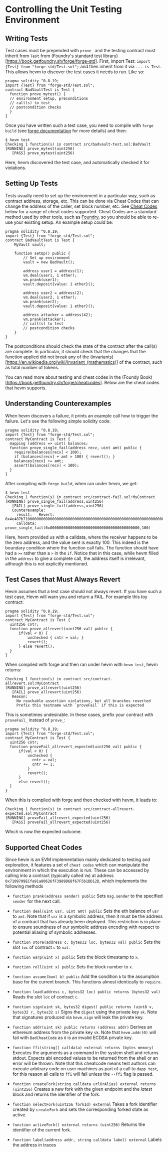 # Controlling the Unit Testing Environment

## Writing Tests

Test cases must be prepended with `prove_` and the testing contract must inherit from `Test` from (Foundry's standard test library)[https://book.getfoundry.sh/forge/forge-std]. First, import Test: `import {Test} from "forge-std/Test.sol";` and then inherit from it via `... is Test`. This allows hevm to discover the test cases it needs to run. Like so:

```solidity
pragma solidity ^0.8.19;
import {Test} from "forge-std/Test.sol";
contract BadVaultTest is Test {
  function prove_mytest() {
  // environment setup, preconditions
  // call(s) to test
  // postcondition checks
  }
}
```

Once you have written such a test case, you need to compile with `forge build` (see [forge documentation](https://book.getfoundry.sh/forge/tests) for more details) and then:

```
$ hevm test
Checking 1 function(s) in contract src/badvault-test.sol:BadVault
[RUNNING] prove_mytest(uint256)
   [PASS] prove_mytest(uint256)
```

Here, hevm discovered the test case, and automatically checked it for violations.

## Setting Up Tests

Tests usually need to set up the environment in a particular way, such as contract address, storage, etc. This can be done via Cheat Codes that can change the address of the caller, set block number, etc. See [Cheat Codes](#supported-cheat-codes) below for a range of cheat codes supported. Cheat Codes are a standard method used by other tools, such as [Foundry](https://book.getfoundry.sh/), so you should be able to re-use your existing setup. An example setup could be:

```solidity
pragma solidity ^0.8.19;
import {Test} from "forge-std/Test.sol";
contract BadVaultTest is Test {
    MyVault vault;

    function setUp() public {
        // Set up environment
        vault = new BadVault();

        address user1 = address(1);
        vm.deal(user1, 1 ether);
        vm.prank(user1);
        vault.deposit{value: 1 ether}();

        address user2 = address(2);
        vm.deal(user2, 1 ether);
        vm.prank(user2);
        vault.deposit{value: 1 ether}();

        address attacker = address(42);
        vm.prank(attacker);
        // call(s) to test
        // postcondition checks
    }
}
```

The postconditions should check the state of the contract after the call(s) are complete. In particular, it should check that the changes that the function applied did not break any of the (invariants)[https://en.wikipedia.org/wiki/Invariant_(mathematics)] of the contract, such as total number of tokens.

You can read more about testing and cheat codes in the (Foundy Book)[https://book.getfoundry.sh/forge/cheatcodes]. Below are the cheat codes that hevm supports.

## Understanding Counterexamples

When hevm discovers a failure, it prints an example call how to trigger the failure. Let's see the following simple solidity code:

```
pragma solidity ^0.8.19;
import {Test} from "forge-std/Test.sol";
contract MyContract is Test {
  mapping (address => uint) balances;
  function prove_single_fail(address recv, uint amt) public {
    require(balances[recv] < 100);
    if (balances[recv] + amt > 100) { revert(); }
    balances[recv] += amt;
    assert(balances[recv] < 100);
  }
}
```

After compiling with `forge build`, when ran under hevm, we get:

```
$ hevm test
Checking 1 function(s) in contract src/contract-fail.sol:MyContract
[RUNNING] prove_single_fail(address,uint256)
   [FAIL] prove_single_fail(address,uint256)
   Counterexample:
     result:   Revert: 0x4e487b710000000000000000000000000000000000000000000000000000000000000001
     calldata: prove_single_fail(0x0000000000000000000000000000000000000000,100)
```

Here, hevm provided us with a calldata, where the receiver happens to be the zero address, and the value sent is exactly 100. This indeed is the boundary condition where the function call fails. The function should have had a `>=` rather than a `>` in the `if`. Notice that in this case, while hevm filled in the `address` to give a complete call, the address itself is irrelevant, although this is not explicitly mentioned.

## Test Cases that Must Always Revert

Hevm assumes that a test case should not always revert. If you have such a test case, Hevm will warn you and return a FAIL. For example this toy contract:

```solidity
pragma solidity ^0.8.19;
import {Test} from "forge-std/Test.sol";
contract MyContract is Test {
  uint256 cntr;
  function prove_allrevert(uint256 val) public {
      if(val < 0) {
          unchecked { cntr = val; }
          revert();
      } else revert();
  }
}
```

When compiled with forge and then ran under hevm with `hevm test`, hevm returns:

```
Checking 1 function(s) in contract src/contract-allrevert.sol:MyContract
[RUNNING] prove_allrevert(uint256)
   [FAIL] prove_allrevert(uint256)
   Reason:
     No reachable assertion violations, but all branches reverted
     Prefix this testname with `proveFail` if this is expected
```

This is sometimes undesirable. In these cases, prefix your contract with `proveFail_` instead of `prove_`:

```solidity
pragma solidity ^0.8.19;
import {Test} from "forge-std/Test.sol";
contract MyContract is Test {
  uint256 cntr;
  function proveFail_allrevert_expected(uint256 val) public {
      if(val < 0) {
          unchecked {
            cntr = val;
            cntr += 1;
          }
          revert();
      }
      else revert();
  }
}
```

When this is compiled with forge and then checked with hevm, it leads to:

```
Checking 1 function(s) in contract src/contract-allrevert-expected.sol:MyContract
[RUNNING] proveFail_allrevert_expected(uint256)
   [PASS] proveFail_allrevert_expected(uint256)
```

Which is now the expected outcome.

## Supported Cheat Codes

Since hevm is an EVM implementation mainly dedicated to testing and exploration, it features a set of `cheat codes` which can manipulate the environment in which the execution is run. These can be accessed by calling into a contract (typically called `Vm`) at address `0x7109709ECfa91a80626fF3989D68f67F5b1DD12D`, which implements the following methods

- `function prank(address sender) public` Sets `msg.sender` to the specified `sender` for the next call.

- `function deal(uint usr, uint amt) public` Sets the eth balance of `usr` to `amt`. Note that if `usr` is a symbolic address, then it must be the address of a contract that has already been deployed. This restriction is in place to ensure soundness of our symbolic address encoding with respect to potential aliasing of symbolic addresses.

- `function store(address c, bytes32 loc, bytes32 val) public` Sets the slot `loc` of contract `c` to `val`.

- `function warp(uint x) public` Sets the block timestamp to `x`.

- `function roll(uint x) public` Sets the block number to `x`.

- `function assume(bool b) public` Add the condition `b` to the assumption base for the current branch. This functions almost identically to `require`.

- `function load(address c, bytes32 loc) public returns (bytes32 val)` Reads the slot `loc` of contract `c`.

- `function sign(uint sk, bytes32 digest) public returns (uint8 v, bytes32 r, bytes32 s)` Signs the `digest` using the private key `sk`. Note that signatures produced via `hevm.sign` will leak the private key.

- `function addr(uint sk) public returns (address addr)` Derives an ethereum address from the private key `sk`. Note that `hevm.addr(0)` will fail with `BadCheatCode` as `0` is an invalid ECDSA private key.

- `function ffi(string[] calldata) external returns (bytes memory)` Executes the arguments as a command in the system shell and returns stdout. Expects abi encoded values to be returned from the shell or an error will be thrown. Note that this cheatcode means test authors can execute arbitrary code on user machines as part of a call to `dapp test`, for this reason all calls to `ffi` will fail unless the `--ffi` flag is passed.

- `function createFork(string calldata urlOrAlias) external returns (uint256)` Creates a new fork with the given endpoint and the _latest_ block and returns the identifier of the fork.

- `function selectFork(uint256 forkId) external` Takes a fork identifier created by `createFork` and sets the corresponding forked state as active.

- `function activeFork() external returns (uint256)` Returns the identifier of the current fork.

- `function label(address addr, string calldata label) external` Labels the address in traces

